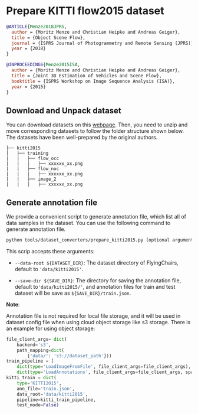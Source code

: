 # Prepare KITTI flow2015 dataset

<!-- [DATASET] -->

```bibtex
@ARTICLE{Menze2018JPRS,
  author = {Moritz Menze and Christian Heipke and Andreas Geiger},
  title = {Object Scene Flow},
  journal = {ISPRS Journal of Photogrammetry and Remote Sensing (JPRS)},
  year = {2018}
}

@INPROCEEDINGS{Menze2015ISA,
  author = {Moritz Menze and Christian Heipke and Andreas Geiger},
  title = {Joint 3D Estimation of Vehicles and Scene Flow},
  booktitle = {ISPRS Workshop on Image Sequence Analysis (ISA)},
  year = {2015}
}
```

## Download and Unpack dataset

You can download datasets on this [webpage](http://www.cvlibs.net/datasets/kitti/user_login.php). Then, you need to unzip and move corresponding datasets to follow the folder structure shown below. The datasets have been well-prepared by the original authors.

```text
├── kitti2015
|   ├── training
|   |   ├── flow_occ
|   |   |   ├── xxxxxx_xx.png
|   |   ├── flow_noc
|   |   |   ├── xxxxxx_xx.png
|   |   ├── image_2
|   |   |   ├── xxxxxx_xx.png
```

## Generate annotation file

We provide a convenient script to generate annotation file, which list all of data samples in the dataset.
You can use the following command to generate annotation file.

```bash
python tools/dataset_converters/prepare_kitti2015.py [optional arguments]
```

This scrip accepts these arguments:

- `--data-root ${DATASET_DIR}`: The dataset directory of FlyingChairs, default to `'data/kitti2015'`.

- `--save-dir ${SAVE_DIR}`: The directory for saving the annotation file, default to`'data/kitti2015/'`,
  and annotation files for train and test dataset will be save as `${SAVE_DIR}/train.json`.

**Note**:

Annotation file is not required for local file storage, and it will be used in dataset config file when using cloud object storage like s3 storage. There is an example for using object storage:

```python
file_client_args= dict(
    backend='s3',
    path_mapping=dict(
        {'data/': 's3://dataset_path'}))
train_pipeline = [
    dict(type='LoadImageFromFile', file_client_args=file_client_args),
    dict(type='LoadAnnotations', file_client_args=file_client_args, sparse=True)]
kitti_train = dict(
    type='KITTI2015',
    ann_file='train.json',
    data_root='data/kitti2015',
    pipeline=kitti_train_pipeline,
    test_mode=False)
```
